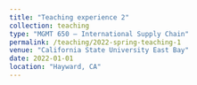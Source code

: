 ```yaml
---
title: "Teaching experience 2"
collection: teaching
type: "MGMT 650 – International Supply Chain"
permalink: /teaching/2022-spring-teaching-1
venue: "California State University East Bay"
date: 2022-01-01
location: "Hayward, CA"
---
```


